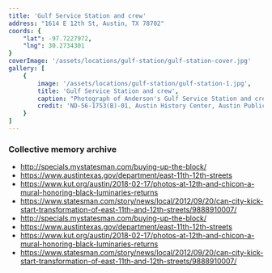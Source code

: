 ```yaml
---
title: 'Gulf Service Station and crew'
address: "1614 E 12th St, Austin, TX 78702"
coords: {
    "lat": -97.7227972,
    "lng": 30.2734301
}
coverImage: '/assets/locations/gulf-station/gulf-station-cover.jpg'
gallery: [
    {
        image: '/assets/locations/gulf-station/gulf-station-1.jpg',
        title: 'Gulf Service Station and crew',
        caption: "Photograph of Anderson's Gulf Service Station and crew. The four man crew poses around the front end of a car at the gas pump. A service station car is parked streetwise, in front of the station. A service pickup truck is parked on the right side of the station.",
        credit: 'ND-56-1753(B)-01, Austin History Center, Austin Public Library.'
    }
]
---
```


### Collective memory archive

* <a href="http://specials.mystatesman.com/buying-up-the-block/" target="_blank">http://specials.mystatesman.com/buying-up-the-block/</a>
* <a href="https://www.austintexas.gov/department/east-11th-12th-streets" target="_blank">https://www.austintexas.gov/department/east-11th-12th-streets</a>
* <a href="https://www.kut.org/austin/2018-02-17/photos-at-12th-and-chicon-a-mural-honoring-black-luminaries-returns" target="_blank">https://www.kut.org/austin/2018-02-17/photos-at-12th-and-chicon-a-mural-honoring-black-luminaries-returns</a>
* <a href="https://www.statesman.com/story/news/local/2012/09/20/can-city-kick-start-transformation-of-east-11th-and-12th-streets/9888910007/" target="_blank">https://www.statesman.com/story/news/local/2012/09/20/can-city-kick-start-transformation-of-east-11th-and-12th-streets/9888910007/</a>
* <a href="http://specials.mystatesman.com/buying-up-the-block/" target="_blank">http://specials.mystatesman.com/buying-up-the-block/</a>
* <a href="https://www.austintexas.gov/department/east-11th-12th-streets" target="_blank">https://www.austintexas.gov/department/east-11th-12th-streets</a>
* <a href="https://www.kut.org/austin/2018-02-17/photos-at-12th-and-chicon-a-mural-honoring-black-luminaries-returns" target="_blank">https://www.kut.org/austin/2018-02-17/photos-at-12th-and-chicon-a-mural-honoring-black-luminaries-returns</a>
* <a href="https://www.statesman.com/story/news/local/2012/09/20/can-city-kick-start-transformation-of-east-11th-and-12th-streets/9888910007/" target="_blank">https://www.statesman.com/story/news/local/2012/09/20/can-city-kick-start-transformation-of-east-11th-and-12th-streets/9888910007/</a>
